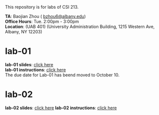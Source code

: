 This repository is for labs of CSI 213.


**TA**: Baojian Zhou ( bzhou6@albany.edu) \
**Office Hours**: Tue. 2:00pm - 3:00pm    \
**Location**: (UAB 401) (University Administration Building, 1215 Western Ave, Albany, NY 12203)


# lab-01
**lab-01 slides**: [click here](https://docs.google.com/presentation/d/1CRnZOpAzPRDe7-XrciRgcUprY1UgALnRaWO2ZyCV8MQ/edit?usp=sharing) \
**lab-01 instructions**: [click here](https://docs.google.com/document/d/1ClnJHD79CQt70hUxhUqdDAvNq2DpmkxPs_7LtYVWbnM/edit?usp=sharing) \
The due date for Lab-01 has beend moved to October 10.

# lab-02
**lab-02 slides**: [click here](https://docs.google.com/presentation/d/1owjSWNzkWIeu143I9hmR_AtlBAwUROqdx2PSL8ipNvw/edit?usp=sharing)
**lab-02 instructions**: [click here](https://docs.google.com/document/d/18lx4WmN8Y2-pZJQXIy1bq-oTkyvTuxjtexeq0Ru0rD0/edit?usp=sharing)
